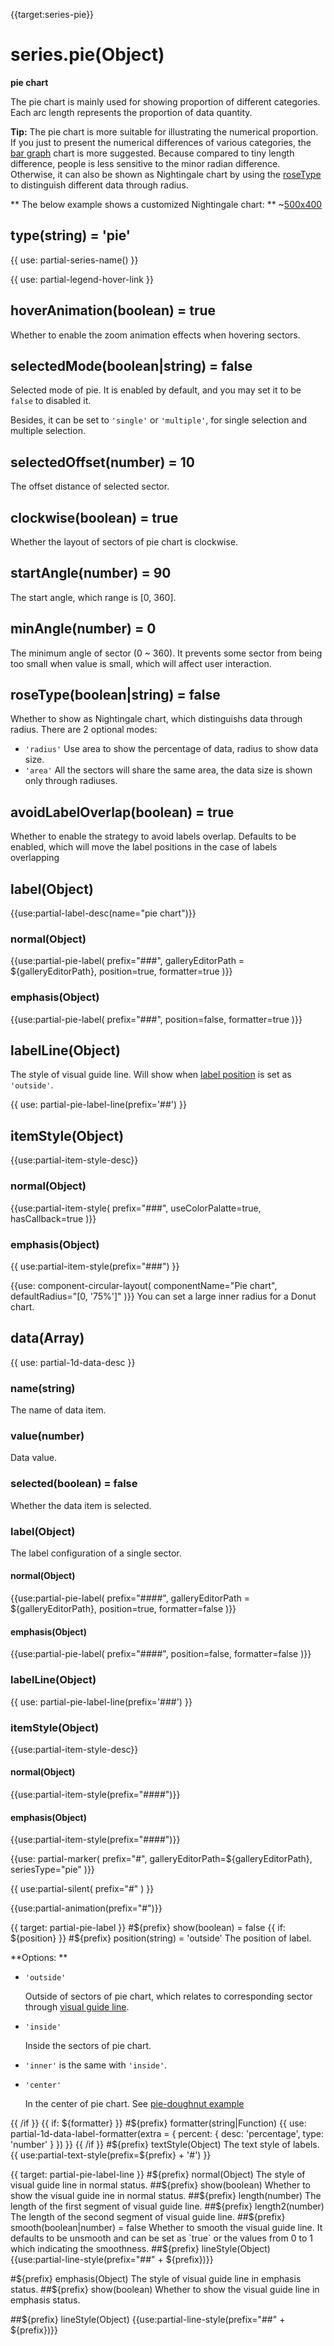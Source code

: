 {{target:series-pie}}

# series.pie(Object)

**pie chart**

The pie chart is mainly used for showing proportion of different categories. Each arc length represents the proportion of data quantity.


**Tip:** The pie chart is more suitable for illustrating the numerical proportion. If you just to present the numerical differences of various categories, the [bar graph](bar) chart is more suggested. Because compared to tiny length difference,  people is less sensitive to the minor radian difference. Otherwise, it can also be shown as Nightingale chart by using the [roseType](~series-pie.roseType) to distinguish different data through radius.

** The below example shows a customized Nightingale chart: **
~[500x400](${galleryViewPath}pie-custom&edit=1&reset=1)

## type(string) = 'pie'

{{ use: partial-series-name() }}

{{ use: partial-legend-hover-link }}

## hoverAnimation(boolean) = true
Whether to enable the zoom animation effects when hovering sectors.

## selectedMode(boolean|string) = false

Selected mode of pie.  It is enabled by default, and you may set it to be `false` to disabled it.

Besides, it can be set to `'single'` or `'multiple'`, for single selection and multiple selection.


## selectedOffset(number) = 10
The offset distance of selected sector.

## clockwise(boolean) = true
Whether the layout of sectors of pie chart is clockwise.

## startAngle(number) = 90
The start angle, which range is [0, 360].

## minAngle(number) = 0
The minimum angle of sector (0 ~ 360). It prevents some sector from being too small when value is small, which will affect user interaction.

## roseType(boolean|string) = false
Whether to show as Nightingale chart, which distinguishs data through radius. There are 2 optional modes:

+ `'radius'` Use area to show the percentage of data, radius to show data size.
+ `'area'` All the sectors will share the same area, the data size is shown only through radiuses.

## avoidLabelOverlap(boolean) = true
Whether to enable the strategy to avoid labels overlap. Defaults to be enabled, which will move the label positions in the case of labels overlapping

## label(Object)
{{use:partial-label-desc(name="pie chart")}}
### normal(Object)
{{use:partial-pie-label(
    prefix="###",
    galleryEditorPath = ${galleryEditorPath},
    position=true,
    formatter=true
)}}
### emphasis(Object)
{{use:partial-pie-label(
    prefix="###",
    position=false,
    formatter=true
)}}

## labelLine(Object)
The style of visual guide line. Will show when [label position](~series-pie.label.normal.position) is set as `'outside'`.

{{ use: partial-pie-label-line(prefix='##') }}

## itemStyle(Object)
{{use:partial-item-style-desc}}
### normal(Object)
{{use:partial-item-style(
    prefix="###",
    useColorPalatte=true,
    hasCallback=true
)}}
### emphasis(Object)
{{ use:partial-item-style(prefix="###") }}

{{use: component-circular-layout(
    componentName="Pie chart",
    defaultRadius="[0, '75%']"
)}}
You can set a large inner radius for a Donut chart.

## data(Array)
{{ use: partial-1d-data-desc }}
### name(string)
The name of data item.
### value(number)
Data value.
### selected(boolean) = false
Whether the data item is selected.

### label(Object)
The label configuration of a single sector.

#### normal(Object)
{{use:partial-pie-label(
    prefix="####",
    galleryEditorPath = ${galleryEditorPath},
    position=true,
    formatter=false
)}}
#### emphasis(Object)
{{use:partial-pie-label(
    prefix="####",
    position=false,
    formatter=false
)}}

### labelLine(Object)
{{ use: partial-pie-label-line(prefix='###') }}

### itemStyle(Object)
{{use:partial-item-style-desc}}
#### normal(Object)
{{use:partial-item-style(prefix="####")}}
#### emphasis(Object)
{{use:partial-item-style(prefix="####")}}

{{use: partial-marker(
    prefix="#",
    galleryEditorPath=${galleryEditorPath},
    seriesType="pie"
)}}

{{ use:partial-silent(
    prefix="#"
) }}

{{use:partial-animation(prefix="#")}}




{{ target: partial-pie-label }}
#${prefix} show(boolean) = false
{{ if: ${position} }}
#${prefix} position(string) = 'outside'
The position of label.

**Options: **
+ `'outside'`

    Outside of sectors of pie chart, which relates to corresponding sector through [visual guide line](~series-pie.labelLine).

+ `'inside'`

    Inside the sectors of pie chart.

+ `'inner'` is the same with `'inside'`.
+ `'center'`

    In the center of pie chart. See [pie-doughnut example](${galleryEditorPath}pie-doughnut)

{{ /if }}
{{ if: ${formatter} }}
#${prefix} formatter(string|Function)
{{ use: partial-1d-data-label-formatter(extra = {
    percent: {
        desc: 'percentage',
        type: 'number'
    }
}) }}
{{ /if }}
#${prefix} textStyle(Object)
The text style of labels.
{{ use:partial-text-style(prefix=${prefix} + '#') }}



{{ target: partial-pie-label-line }}
#${prefix} normal(Object)
The style of visual guide line in normal status.
##${prefix} show(boolean)
Whether to show the visual guide ine in normal status.
##${prefix} length(number)
The length of the first segment of visual guide line.
##${prefix} length2(number)
The length of the second segment of visual guide line.
##${prefix} smooth(boolean|number) = false
Whether to smooth the visual guide line. It defaults to be unsmooth and can be set as `true` or the values from 0 to 1 which indicating the smoothness.
##${prefix} lineStyle(Object)
{{use:partial-line-style(prefix="##" + ${prefix})}}

#${prefix} emphasis(Object)
The style of visual guide line in emphasis status.
##${prefix} show(boolean)
Whether to show the visual guide line in emphasis status.

##${prefix} lineStyle(Object)
{{use:partial-line-style(prefix="##" + ${prefix})}}

